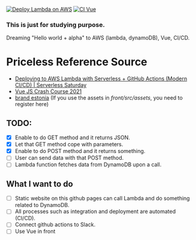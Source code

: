 [![Deploy Lambda on AWS](https://github.com/Hirokiii/basic_aws_lambda/actions/workflows/aws.yml/badge.svg)](https://github.com/Hirokiii/basic_aws_lambda/actions/workflows/aws.yml)
[![CI Vue](https://github.com/Hirokiii/basic_aws_lambda/actions/workflows/vue.yml/badge.svg)](https://github.com/Hirokiii/basic_aws_lambda/actions/workflows/vue.yml)


### This is just for studying purpose.
Dreaming "Hello world + alpha" to AWS (lambda, dynamoDB), Vue, CI/CD.  
# Priceless Reference Source
+ [Deploying to AWS Lambda with Serverless + GitHub Actions (Modern CI/CD) | Serverless Saturday](https://www.youtube.com/watch?v=oFYFqOzJdqY)
+ [Vue JS Crash Course 2021](https://www.youtube.com/watch?v=qZXt1Aom3Cs&t=2390s)
+ [brand estonia](https://brand.estonia.ee/?lang=en) (If you use the assets in *front/src/assets*, you need to register here)
## TODO:
- [x] Enable to do GET method and it returns JSON.
- [x] Let that GET method cope with parameters.
- [x] Enable to do POST method and it returns something.
- [ ] User can send data with that POST method.
- [ ] Lambda function fetches data from DynamoDB upon a call.

## What I want to do
- [ ] Static website on this github pages can call Lambda and do something related to DynamoDB.
- [ ] All processes such as integration and deployment are automated (CI/CD).
- [ ] Connect github actions to Slack.
- [ ] Use Vue in front
